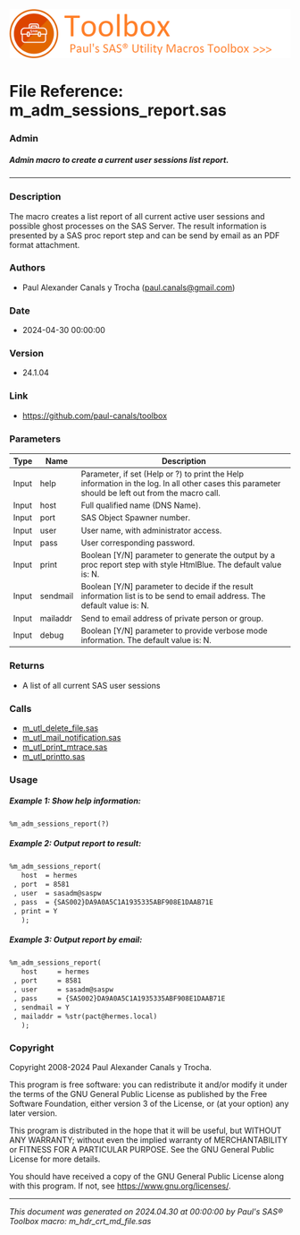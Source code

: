 [![../../misc/images/doc_header.png](../../misc/images/doc_header.png)](#)
# 
# File Reference: m_adm_sessions_report.sas

### Admin

##### Admin macro to create a current user sessions list report.

***

### Description
The macro creates a list report of all current active user sessions and possible ghost processes on the SAS Server. The result information is presented by a SAS proc report step and can be send by email as an PDF format attachment.



### Authors
* Paul Alexander Canals y Trocha (paul.canals@gmail.com)

### Date
* 2024-04-30 00:00:00

### Version
* 24.1.04

### Link
* https://github.com/paul-canals/toolbox

### Parameters
| Type | Name | Description |
| ---- | ---- | ----------- |
| Input | help | Parameter, if set (Help or ?) to print the Help information in the log. In all other cases this parameter should be left out from the macro call. |
| Input | host | Full qualified  name (DNS Name). |
| Input | port | SAS Object Spawner  number. |
| Input | user | User name, with administrator access. |
| Input | pass | User corresponding password. |
| Input | print | Boolean [Y/N] parameter to generate the output by a proc report step with style HtmlBlue. The default value is: N. |
| Input | sendmail | Boolean [Y/N] parameter to decide if the result information list is to be send to email address. The default value is: N. |
| Input | mailaddr | Send to email address of private person or group. |
| Input | debug | Boolean [Y/N] parameter to provide verbose mode information. The default value is: N. |

### Returns
* A list of all current SAS user sessions

### Calls
* [m_utl_delete_file.sas](m_utl_delete_file.md)
* [m_utl_mail_notification.sas](m_utl_mail_notification.md)
* [m_utl_print_mtrace.sas](m_utl_print_mtrace.md)
* [m_utl_printto.sas](m_utl_printto.md)

### Usage

##### Example 1: Show help information:
```sas
%m_adm_sessions_report(?)
```

##### Example 2: Output report to result:
```sas
%m_adm_sessions_report(
   host  = hermes
 , port  = 8581
 , user  = sasadm@saspw
 , pass  = {SAS002}DA9A0A5C1A1935335ABF908E1DAAB71E
 , print = Y
   );
```

##### Example 3: Output report by email:
```sas
%m_adm_sessions_report(
   host     = hermes
 , port     = 8581
 , user     = sasadm@saspw
 , pass     = {SAS002}DA9A0A5C1A1935335ABF908E1DAAB71E
 , sendmail = Y
 , mailaddr = %str(pact@hermes.local)
   );
```

### Copyright
Copyright 2008-2024 Paul Alexander Canals y Trocha. 
 
This program is free software: you can redistribute it and/or modify 
it under the terms of the GNU General Public License as published by 
the Free Software Foundation, either version 3 of the License, or 
(at your option) any later version. 
 
This program is distributed in the hope that it will be useful, 
but WITHOUT ANY WARRANTY; without even the implied warranty of 
MERCHANTABILITY or FITNESS FOR A PARTICULAR PURPOSE. See the 
GNU General Public License for more details. 
 
You should have received a copy of the GNU General Public License 
along with this program. If not, see <https://www.gnu.org/licenses/>. 


***
*This document was generated on 2024.04.30 at 00:00:00 by Paul's SAS&reg; Toolbox macro: m_hdr_crt_md_file.sas*
